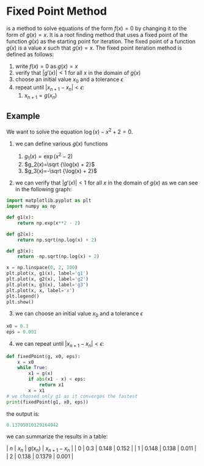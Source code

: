 # Fixed Point Method

is a method to solve equations of the form $f(x)=0$ by changing it to the form of $g(x)=x$. It is a root finding method that uses a fixed point of the function $g(x)$ as the starting point for iteration. The fixed point of a function $g(x)$ is a value $x$ such that $g(x)=x$. The fixed point iteration method is defined as follows:

1. write $f(x)=0$ as $g(x)=x$
2. verify that $|{g'(x)}|<1$ for all $x$ in the domain of $g(x)$
3. choose an initial value $x_0$ and a tolerance $\epsilon$
4. repeat until $|{x_{n+1}-x_n}|<\epsilon$:
    1. $x_{n+1}=g(x_n)$

## Example

We want to solve the equation $\log(x) - x^2 + 2 = 0$.

1. we can define various $g(x)$ functions
    1. $g_1(x)=\exp(x^2 - 2)$
    2. $g_2(x)=\sqrt {\log(x) + 2}$
    3. $g_3(x)=-\sqrt {\log(x) + 2}$

2. we can verify that $|{g'(x)}|<1$ for all $x$ in the domain of $g(x)$ as we can see in the following graph:

```python
import matplotlib.pyplot as plt
import numpy as np

def g1(x):
    return np.exp(x**2 - 2)

def g2(x):
    return np.sqrt(np.log(x) + 2)

def g3(x):
    return -np.sqrt(np.log(x) + 2)

x = np.linspace(0, 2, 100)
plt.plot(x, g1(x), label='g1')
plt.plot(x, g2(x), label='g2')
plt.plot(x, g3(x), label='g3')
plt.plot(x, x, label='x')
plt.legend()
plt.show()
```

3. we can choose an initial value $x_0$ and a tolerance $\epsilon$

```python
x0 = 0.3
eps = 0.001
```

4. we can repeat until $|{x_{n+1}-x_n}|<\epsilon$:

```python
def fixedPoint(g, x0, eps):
    x = x0
    while True:
        x1 = g(x)
        if abs(x1 - x) < eps:
            return x1
        x = x1
# we choosed only g1 as it converges the fastest
print(fixedPoint(g1, x0, eps))
```

the output is:

```python
0.13795010129164942
```

we can summarize the results in a table:

| $n$ | $x_n$ | $g(x_n)$ | ${x_{n+1}-x_n}$ |
| 0 | 0.3 | 0.148 | 0.152 |
| 1 | 0.148 | 0.138 | 0.011 |
| 2 | 0.138 | 0.1379 | 0.001 |
